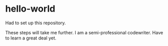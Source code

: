 # hello-world
Had to set up this repository.

These steps will take me further.
I am a semi-professional codewriter. 
Have to learn a great deal yet.
